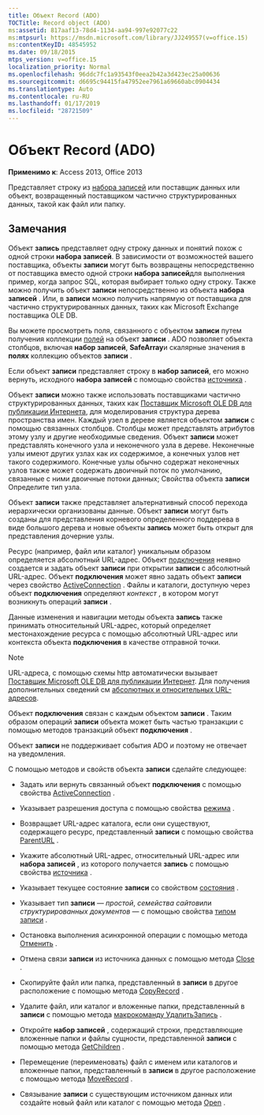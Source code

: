```yaml
---
title: Объект Record (ADO)
TOCTitle: Record object (ADO)
ms:assetid: 817aaf13-78d4-1134-aa94-997e92077c22
ms:mtpsurl: https://msdn.microsoft.com/library/JJ249557(v=office.15)
ms:contentKeyID: 48545952
ms.date: 09/18/2015
mtps_version: v=office.15
localization_priority: Normal
ms.openlocfilehash: 96ddc7fc1a93543f0eea2b42a3d423ec25a00636
ms.sourcegitcommit: d6695c94415fa47952ee7961a69660abc0904434
ms.translationtype: Auto
ms.contentlocale: ru-RU
ms.lasthandoff: 01/17/2019
ms.locfileid: "28721509"
---
```

# <a name="record-object-ado"></a>Объект Record (ADO)


**Применимо к**: Access 2013, Office 2013

Представляет строку из [набора записей](recordset-object-ado.md) или поставщик данных или объект, возвращенный поставщиком частично структурированных данных, такой как файл или папку.

## <a name="remarks"></a>Замечания

Объект **запись** представляет одну строку данных и понятий похож с одной строки **набора записей**. В зависимости от возможностей вашего поставщика, объекты **записи** могут быть возвращены непосредственно от поставщика вместо одной строки **набора записей**для выполнения пример, когда запрос SQL, которая выбирает только одну строку. Также можно получить объект **записи** непосредственно из объекта **набора записей** . Или, в **записи** можно получить напрямую от поставщика для частично структурированных данных, таких как Microsoft Exchange поставщика OLE DB.

Вы можете просмотреть поля, связанного с объектом **записи** путем получения коллекции [полей](fields-collection-ado.md) на объект **записи** . ADO позволяет объекта столбцов, включая **набор записей**, **SafeArray**и скалярные значения в **полях** коллекцию объектов **записи** .

Если объект **записи** представляет строку в **набор записей**, его можно вернуть, исходного **набора записей** с помощью свойства [источника](source-property-ado-record.md) .

Объект **записи** можно также использовать поставщиками частично структурированных данных, таких как [Поставщик Microsoft OLE DB для публикации Интернета](microsoft-ole-db-provider-for-internet-publishing.md), для моделирования структура дерева пространства имен. Каждый узел в дереве является объектом **записи** с помощью связанных столбцов. Столбцы может представлять атрибутов этому узлу и другие необходимые сведения. Объект **записи** может представлять конечного узла и неконечного узла в дереве. Неконечные узлы имеют других узлах как их содержимое, а конечных узлов нет такого содержимого. Конечные узлы обычно содержат неконечных узлов также может содержать двоичный поток по умолчанию, связанные с ними двоичные потоки данных; Свойства объекта **записи** Определите тип узла.

Объект **записи** также представляет альтернативный способ перехода иерархически организованы данные. Объект **записи** могут быть созданы для представления корневого определенного поддерева в виде большого дерева и новые объекты **запись** может быть открыт для представления дочерние узлы.

Ресурс (например, файл или каталог) уникальным образом определяется абсолютный URL-адрес. Объект [подключения](connection-object-ado.md) неявно создается и задать объект **записи** при открытии **записи** с абсолютный URL-адрес. Объект **подключения** может явно задать объект **записи** через свойство [ActiveConnection](activeconnection-property-ado.md) . Файлы и каталоги, доступную через объект **подключения** определяют *контекст* , в котором могут возникнуть операций **записи** .

Данные изменения и навигации методы объекта **запись** также принимать относительный URL-адрес, который определяет местонахождение ресурса с помощью абсолютный URL-адрес или контекста объекта **подключения** в качестве отправной точки.

> [!NOTE]
> URL-адреса, с помощью схемы http автоматически вызывает [Поставщик Microsoft OLE DB для публикации Интернет](microsoft-ole-db-provider-for-internet-publishing.md). Для получения дополнительных сведений см [абсолютных и относительных URL-адресов](absolute-and-relative-urls.md).



Объект **подключения** связан с каждым объектом **записи** . Таким образом операций **записи** объекта может быть частью транзакции с помощью методов транзакций объект **подключения** .

Объект **записи** не поддерживает события ADO и поэтому не отвечает на уведомления.

С помощью методов и свойств объекта **записи** сделайте следующее:

  - Задать или вернуть связанный объект **подключения** с помощью свойства [ActiveConnection](activeconnection-property-ado.md) .

  - Указывает разрешения доступа с помощью свойства [режима](mode-property-ado.md) .

  - Возвращает URL-адрес каталога, если они существуют, содержащего ресурс, представленный **записи** с помощью свойства [ParentURL](parenturl-property-ado.md) .

  - Укажите абсолютный URL-адрес, относительный URL-адрес или **набора записей** , из которого получается **запись** с помощью свойства [источника](source-property-ado-record.md) .

  - Указывает текущее состояние **записи** со свойством [состояния](state-property-ado.md) .

  - Указывает тип **записи** — *простой*, *семейства сайтов*или *структурированных документов* — с помощью свойства [типом записи](recordtype-property-ado.md) .

  - Остановка выполнения асинхронной операции с помощью метода [Отменить](cancel-method-ado.md) .

  - Отмена связи **записи** из источника данных с помощью метода [Close](close-method-ado.md) .

  - Скопируйте файл или папка, представленный в **записи** в другое расположение с помощью метода [CopyRecord](copyrecord-method-ado.md) .

  - Удалите файл, или каталог и вложенные папки, представленный в **записи** с помощью метода [макрокоманду УдалитьЗапись](deleterecord-method-ado.md) .

  - Откройте **набор записей** , содержащий строки, представляющие вложенные папки и файлы сущности, представленной **записи** с помощью метода [GetChildren](getchildren-method-ado.md) .

  - Перемещение (переименовать) файл с именем или каталогов и вложенные папки, представленный в **записи** в другое расположение с помощью метода [MoveRecord](moverecord-method-ado.md) .

  - Связывание **записи** с существующим источником данных или создайте новый файл или каталог с помощью метода [Open](open-method-ado-record.md) .

